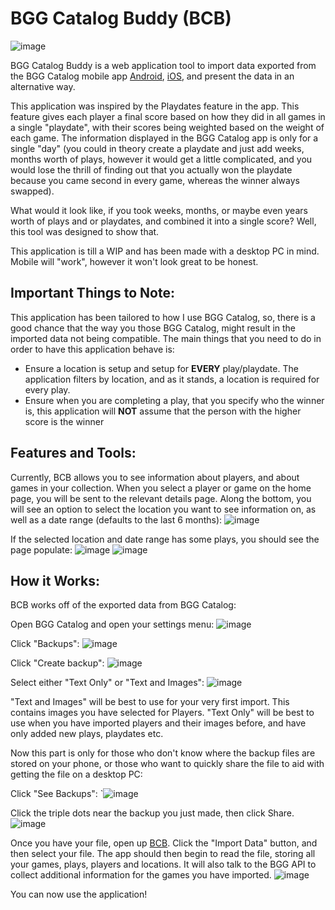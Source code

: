 # BGG Catalog Buddy (BCB)
![image](https://github.com/user-attachments/assets/7f9199c9-8593-4d2a-8813-5d430a1a6cc2)

BGG Catalog Buddy is a web application tool to import data exported from the BGG Catalog mobile app [Android](https://play.google.com/store/apps/details?id=com.gadestudios.boardgame), [iOS](https://apps.apple.com/es/app/bgg-catalog/id1558147475), and present the data in an alternative way.

This application was inspired by the Playdates feature in the app. This feature gives each player a final score based on how they did in all games in a single "playdate", with their scores being weighted based on the weight of each game. The information displayed in the BGG Catalog app is only for a single "day" 
(you could in theory create a playdate and just add weeks, months worth of plays, however it would get a little complicated, and you would lose the thrill of finding out that you actually won the playdate because you came second in every game, whereas the winner always swapped).

What would it look like, if you took weeks, months, or maybe even years worth of plays and or playdates, and combined it into a single score? Well, this tool was designed to show that. 

This application is till a WIP and has been made with a desktop PC in mind. Mobile will "work", however it won't look great to be honest.

## Important Things to Note:
This application has been tailored to how I use BGG Catalog, so, there is a good chance that the way you those BGG Catalog, might result in the imported data not being compatible. The main things that you need to do in order to have this application behave is:
- Ensure a location is setup and setup for **EVERY** play/playdate. The application filters by location, and as it stands, a location is required for every play.
- Ensure when you are completing a play, that you specify who the winner is, this application will **NOT** assume that the person with the higher score is the winner

## Features and Tools:
Currently, BCB allows you to see information about players, and about games in your collection. When you select a player or game on the home page, you will be sent to the relevant details page. Along the bottom, you will see an option to select the location you want to see information on, as well as a date range (defaults to the last 6 months):
![image](https://github.com/user-attachments/assets/adbc7541-257d-4ed9-a643-de097a5c7771)

If the selected location and date range has some plays, you should see the page populate:
![image](https://github.com/user-attachments/assets/59fae780-8f18-4ad1-b37d-3b94526cd819)
![image](https://github.com/user-attachments/assets/533c1ae8-c305-4f6b-b52d-fd6d7095dee9)


## How it Works:
BCB works off of the exported data from BGG Catalog:

Open BGG Catalog and open your settings menu:
![image](https://github.com/user-attachments/assets/365df934-709b-4f8c-8353-ffa753103ad5)

Click "Backups":
![image](https://github.com/user-attachments/assets/1118726b-7ac0-4a78-af92-6544920b1830)

Click "Create backup":
![image](https://github.com/user-attachments/assets/f684cbcc-68a9-438c-a61d-768c57725007)

Select either "Text Only" or "Text and Images":
![image](https://github.com/user-attachments/assets/7068bf1c-0b51-4f77-b2dc-89606a628e54)

"Text and Images" will be best to use for your very first import. This contains images you have selected for Players.
"Text Only" will be best to use when you have imported players and their images before, and have only added new plays, playdates etc.


Now this part is only for those who don't know where the backup files are stored on your phone, or those who want to quickly share the file to aid with getting the file on a desktop PC:

Click "See Backups": 
`![image](https://github.com/user-attachments/assets/461da61c-706f-419b-a48e-2fd5fdfafafc)

Click the triple dots near the backup you just made, then click Share.
![image](https://github.com/user-attachments/assets/394980ae-da55-4963-8d7a-c8cf75c3880a)


Once you have your file, open up [BCB](https://dariengmadden.github.io/BGGCatalogBuddy/). Click the "Import Data" button, and then select your file. The app should then begin to read the file, storing all your games, plays, players and locations. It will also talk to the BGG API to collect additional information for the games you have imported.
![image](https://github.com/user-attachments/assets/6f2cbaa7-7896-4b47-8f65-1272f3451b08)

You can now use the application!
